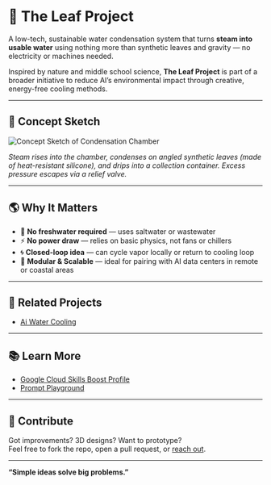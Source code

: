 # 🌿 The Leaf Project

A low-tech, sustainable water condensation system that turns **steam into usable water** using nothing more than synthetic leaves and gravity — no electricity or machines needed.

Inspired by nature and middle school science, **The Leaf Project** is part of a broader initiative to reduce AI’s environmental impact through creative, energy-free cooling methods.

---

## 🧠 Concept Sketch

![Concept Sketch of Condensation Chamber](schematic/concept_sketch_condensation_chamber.png)

*Steam rises into the chamber, condenses on angled synthetic leaves (made of heat-resistant silicone), and drips into a collection container. Excess pressure escapes via a relief valve.*

---

## 🌎 Why It Matters

- 🌊 **No freshwater required** — uses saltwater or wastewater
- ⚡ **No power draw** — relies on basic physics, not fans or chillers
- 🌀 **Closed-loop idea** — can cycle vapor locally or return to cooling loop
- 🧩 **Modular & Scalable** — ideal for pairing with AI data centers in remote or coastal areas

---

## 🔗 Related Projects
- [Ai Water Cooling](https://github.com/AGRefurbished/Ai-Water-Cooling)

---

## 📚 Learn More
- [Google Cloud Skills Boost Profile](https://www.cloudskillsboost.google/public_profiles/a32749a5-8963-4278-99e4-f2266038458f)
- [Prompt Playground](https://github.com/AGRefurbished/prompt-playground)

---

## 💬 Contribute
Got improvements? 3D designs? Want to prototype?  
Feel free to fork the repo, open a pull request, or [reach out](mailto:mali198919@yahoo.com).

---

**“Simple ideas solve big problems.”**
